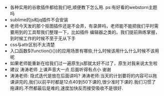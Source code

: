 - 各种实用的谷歌插件都给我们吧,顺便教下怎么用. ps:有好看的webstorn主题吗
- sublime的js和jq插件不会安装
- 老师今天发的那个抠图插件还是不会弄，有录屏吗，老师能不能把我们平时需要用到的工具帮我们整理一下，比如插件 编辑器之类的。我们提前熟练掌握，到时候工作的时候不至于无从下手
- css与attr区别不太清楚
- 入口函数$(function(){})的应用场景有哪些,什么时候该用什么什么时候不该用呢
- 如果老师能重新在给我们过一遍原生js那就太好不过了，原生对我来说太生啦
- 建议 涛涛老师 上课声音大一点 后面听得有点小 谢谢
- 涛涛老师: 隐式迭代是放在后面讲吗?  涛涛老师:当天的计划要将的内容可以拖课讲完的,我们以前平时都是12点40到50下课的,很少准时下课的.我们习惯了拖课的.不然都最后是难的,速度加快反而接受吸收不是很好.
